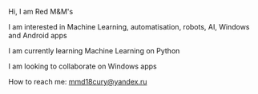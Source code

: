 Hi, I am Red M&M's

I am interested in Machine Learning, automatisation, robots, AI, Windows and Android apps

I am currently learning Machine Learning on Python

I am looking to collaborate on Windows apps

How to reach me: mmd18cury@yandex.ru